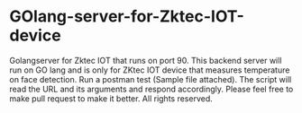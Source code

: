 # GOlang-server-for-Zktec-IOT-device
Golangserver for Zktec IOT that runs on port 90.
This backend server will run on GO lang and is only for ZKtec IOT device that measures temperature on face detection.
Run a postman test (Sample file attached). The script will read the URL and its arguments and respond accordingly.
Please feel free to make pull request to make it better.
All rights reserved.

